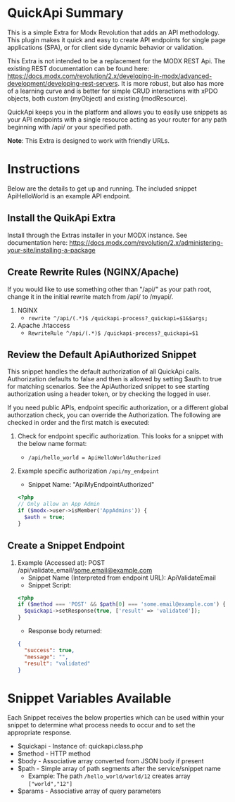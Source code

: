 # QuickApi Summary
This is a simple Extra for Modx Revolution that adds an API methodology. This plugin makes it quick and easy to create API endpoints for single page applications (SPA), or for client side dynamic behavior or validation.

This Extra is not intended to be a replacement for the MODX REST Api. The existing REST documentation can be found here: https://docs.modx.com/revolution/2.x/developing-in-modx/advanced-development/developing-rest-servers. It is more robust, but also has more of a learning curve and is better for simple CRUD interactions with xPDO objects, both custom (myObject) and existing (modResource).

QuickApi keeps you in the platform and allows you to easily use snippets as your API endpoints with a single resource acting as your router for any path beginning with /api/ or your specified path.

**Note**: This Extra is designed to work with friendly URLs.

# Instructions
Below are the details to get up and running. The included snippet ApiHelloWorld is an example API endpoint.

## Install the QuikApi Extra
Install through the Extras installer in your MODX instance. See documentation here: https://docs.modx.com/revolution/2.x/administering-your-site/installing-a-package  

## Create Rewrite Rules (NGINX/Apache)
If you would like to use something other than "/api/" as your path root, change it in the initial rewrite match from /api/ to /myapi/.

1. NGINX
   * `rewrite ^/api/(.*)$ /quickapi-process?_quickapi=$1&$args;`
2. Apache .htaccess
   * `RewriteRule ^/api/(.*)$ /quickapi-process?_quickapi=$1`
   
## Review the Default ApiAuthorized Snippet
This snippet handles the default authorization of all QuickApi calls. Authorization defaults to false and then is allowed by setting $auth to true for matching scenarios. See the ApiAuthorized snippet to see starting authorization using a header token, or by checking the logged in user.

If you need public APIs, endpoint specific authorization, or a different global authorzation check, you can override the Authorization. The following are checked in order and the first match is executed:
1. Check for endpoint specific authorization. This looks for a snippet with the below name format:
   * `/api/hello_world = ApiHelloWorldAuthorized`

1. Example specific authorization `/api/my_endpoint`
   * Snippet Name: "ApiMyEndpointAuthorized"
   ```php
   <?php
   // Only allow an App Admin
   if ($modx->user->isMember('AppAdmins')) {
     $auth = true;
   }
   ```

## Create a Snippet Endpoint

1. Example (Accessed at): POST /api/validate_email/some.email@example.com
   * Snippet Name (Interpreted from endpoint URL): ApiValidateEmail
   * Snippet Script:
   ```php
   <?php
   if ($method === 'POST' && $path[0] === 'some.email@example.com') {
     $quickapi->setResponse(true, ['result' => 'validated']);
   }
   ```
   * Response body returned:
   ```json
   {
     "success": true,
     "message": "",
     "result": "validated"
   }
   ```
   
# Snippet Variables Available
Each Snippet receives the below properties which can be used within your snippet to determine what process needs to occur and to set the appropriate response.

* $quickapi - Instance of: quickapi.class.php
* $method - HTTP method
* $body - Associative array converted from JSON body if present
* $path - Simple array of path segments after the service/snippet name
  * Example: The path `/hello_world/world/12` creates array `["world","12"]`
* $params - Associative array of query parameters
